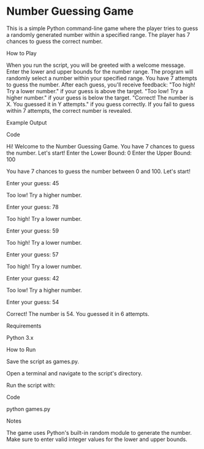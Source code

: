 # Number Guessing Game
This is a simple Python command-line game where the player tries to guess a randomly generated number 
within a specified range. The player has 7 chances to guess the correct number.

How to Play

When you run the script, you will be greeted with a welcome message.
Enter the lower and upper bounds for the number range.
The program will randomly select a number within your specified range.
You have 7 attempts to guess the number.
After each guess, you'll receive feedback:
"Too high! Try a lower number." if your guess is above the target.
"Too low! Try a higher number." if your guess is below the target.
"Correct! The number is X. You guessed it in Y attempts." if you guess correctly.
If you fail to guess within 7 attempts, the correct number is revealed.

Example Output

Code

Hi! Welcome to the Number Guessing Game.
You have 7 chances to guess the number. Let's start!
Enter the Lower Bound: 0
Enter the Upper Bound: 100

You have 7 chances to guess the number between 0 and 100. Let's start!

Enter your guess: 45

Too low! Try a higher number.

Enter your guess: 78

Too high! Try a lower number.

Enter your guess: 59

Too high! Try a lower number.

Enter your guess: 57

Too high! Try a lower number.

Enter your guess: 42

Too low! Try a higher number.

Enter your guess: 54

Correct! The number is 54. You guessed it in 6 attempts.

Requirements

Python 3.x

How to Run

Save the script as games.py.

Open a terminal and navigate to the script's directory.

Run the script with:

Code

python games.py

Notes

The game uses Python's built-in random module to generate the number.
Make sure to enter valid integer values for the lower and upper bounds.